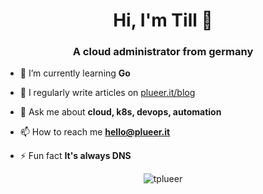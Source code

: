 <h1 align="center">Hi, I'm Till 👋</h1>
<h3 align="center">A cloud administrator from germany</h3>

- 🌱 I’m currently learning **Go**

- 📝 I regularly write articles on [plueer.it/blog](https://www.plueer.it/blog)

- 💬 Ask me about **cloud, k8s, devops, automation**

- 📫 How to reach me **hello@plueer.it**

- ⚡ Fun fact **It's always DNS**

<p align="center"> <img src="https://komarev.com/ghpvc/?username=tplueer&label=Profile%20views&color=0e75b6&style=flat" alt="tplueer" /> </p>
